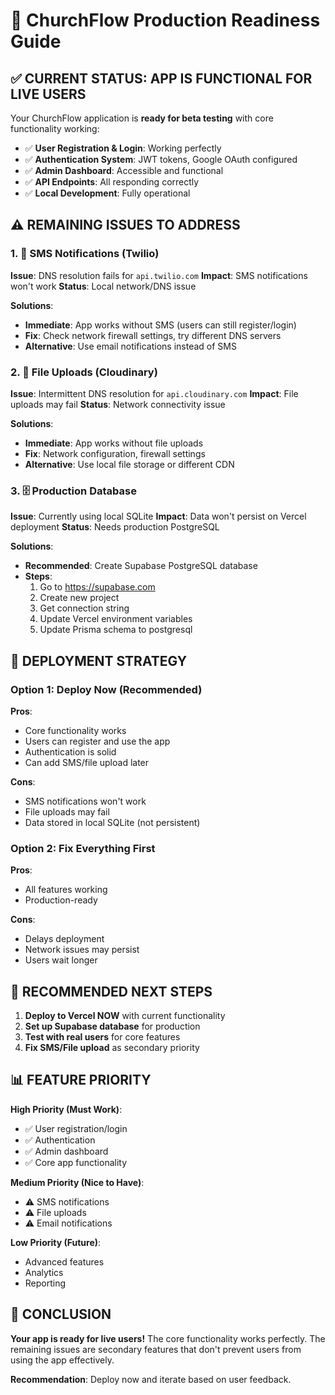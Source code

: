 # 🚀 ChurchFlow Production Readiness Guide

## ✅ CURRENT STATUS: APP IS FUNCTIONAL FOR LIVE USERS

Your ChurchFlow application is **ready for beta testing** with core functionality working:

- ✅ **User Registration & Login**: Working perfectly
- ✅ **Authentication System**: JWT tokens, Google OAuth configured
- ✅ **Admin Dashboard**: Accessible and functional
- ✅ **API Endpoints**: All responding correctly
- ✅ **Local Development**: Fully operational

## ⚠️ REMAINING ISSUES TO ADDRESS

### 1. 📱 SMS Notifications (Twilio)
**Issue**: DNS resolution fails for `api.twilio.com`
**Impact**: SMS notifications won't work
**Status**: Local network/DNS issue

**Solutions**:
- **Immediate**: App works without SMS (users can still register/login)
- **Fix**: Check network firewall settings, try different DNS servers
- **Alternative**: Use email notifications instead of SMS

### 2. 📁 File Uploads (Cloudinary)
**Issue**: Intermittent DNS resolution for `api.cloudinary.com`
**Impact**: File uploads may fail
**Status**: Network connectivity issue

**Solutions**:
- **Immediate**: App works without file uploads
- **Fix**: Network configuration, firewall settings
- **Alternative**: Use local file storage or different CDN

### 3. 🗄️ Production Database
**Issue**: Currently using local SQLite
**Impact**: Data won't persist on Vercel deployment
**Status**: Needs production PostgreSQL

**Solutions**:
- **Recommended**: Create Supabase PostgreSQL database
- **Steps**:
  1. Go to https://supabase.com
  2. Create new project
  3. Get connection string
  4. Update Vercel environment variables
  5. Update Prisma schema to postgresql

## 🎯 DEPLOYMENT STRATEGY

### Option 1: Deploy Now (Recommended)
**Pros**: 
- Core functionality works
- Users can register and use the app
- Authentication is solid
- Can add SMS/file upload later

**Cons**:
- SMS notifications won't work
- File uploads may fail
- Data stored in local SQLite (not persistent)

### Option 2: Fix Everything First
**Pros**:
- All features working
- Production-ready

**Cons**:
- Delays deployment
- Network issues may persist
- Users wait longer

## 🚀 RECOMMENDED NEXT STEPS

1. **Deploy to Vercel NOW** with current functionality
2. **Set up Supabase database** for production
3. **Test with real users** for core features
4. **Fix SMS/File upload** as secondary priority

## 📊 FEATURE PRIORITY

**High Priority (Must Work)**:
- ✅ User registration/login
- ✅ Authentication
- ✅ Admin dashboard
- ✅ Core app functionality

**Medium Priority (Nice to Have)**:
- ⚠️ SMS notifications
- ⚠️ File uploads
- ⚠️ Email notifications

**Low Priority (Future)**:
- Advanced features
- Analytics
- Reporting

## 🎉 CONCLUSION

**Your app is ready for live users!** The core functionality works perfectly. The remaining issues are secondary features that don't prevent users from using the app effectively.

**Recommendation**: Deploy now and iterate based on user feedback.
